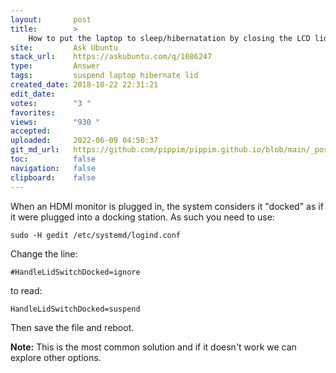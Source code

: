 ```yaml
---
layout:       post
title:        >
    How to put the laptop to sleep/hibernatation by closing the LCD lid?
site:         Ask Ubuntu
stack_url:    https://askubuntu.com/q/1086247
type:         Answer
tags:         suspend laptop hibernate lid
created_date: 2018-10-22 22:31:21
edit_date:    
votes:        "3 "
favorites:    
views:        "930 "
accepted:     
uploaded:     2022-06-09 04:50:37
git_md_url:   https://github.com/pippim/pippim.github.io/blob/main/_posts/2018/2018-10-22-How-to-put-the-laptop-to-sleep_hibernatation-by-closing-the-LCD-lid_.md
toc:          false
navigation:   false
clipboard:    false
---
```


When an HDMI monitor is plugged in, the system considers it "docked" as if it were plugged into a docking station. As such you need to use:

``` 
sudo -H gedit /etc/systemd/logind.conf
```

Change the line:

``` 
#HandleLidSwitchDocked=ignore
```

to read:

``` 
HandleLidSwitchDocked=suspend
```

Then save the file and reboot.

**Note:** This is the most common solution and if it doesn't work we can explore other options.

